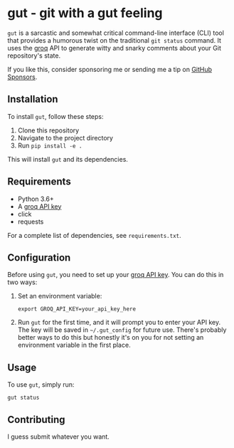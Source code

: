 # gut - git with a gut feeling

`gut` is a sarcastic and somewhat critical command-line interface (CLI) tool that provides a humorous twist on the traditional `git status` command. It uses the [groq](https://groq.com/) API to generate witty and snarky comments about your Git repository's state.

If you like this, consider sponsoring me or sending me a tip on [GitHub Sponsors](https://github.com/sponsors/cpfiffer).

## Installation

To install `gut`, follow these steps:

1. Clone this repository
2. Navigate to the project directory
3. Run `pip install -e .`

This will install `gut` and its dependencies.

## Requirements

- Python 3.6+
- A [groq API key](https://groq.com/)
- click
- requests

For a complete list of dependencies, see `requirements.txt`.

## Configuration

Before using `gut`, you need to set up your [groq API key](https://groq.com/). You can do this in two ways:

1. Set an environment variable:
   ```
   export GROQ_API_KEY=your_api_key_here
   ```

2. Run `gut` for the first time, and it will prompt you to enter your API key. The key will be saved in `~/.gut_config` for future use. There's probably better ways to do this but honestly it's on you for not setting an environment variable in the first place.

## Usage

To use `gut`, simply run:

```
gut status
```

## Contributing

I guess submit whatever you want.
